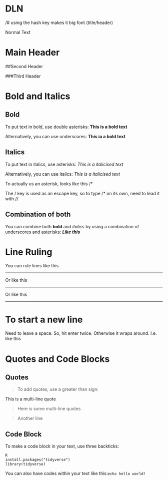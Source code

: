 # DLN
/# using the hash key makes it big font (title/header)

Normal Text

# Main Header

##Second Header

###Third Header

# Bold and Italics
##  Bold
To put text in bold, use double asterisks: **This is a bold text**

Alternatively, you can use underscores: __This ia a bold text__

## Italics
To put text in italics, use asterisks: *This is a italicised text*

Alternatively, you can use italics: _This is a italicised text_

To actually us an asterisk, looks like this /*

The / key is used as an escape key, so to type /* on its own, need to lead it with //

## Combination of both

You can combine both **bold** and *italics* by using a combination of underscores and asterisks: **_Like this_** 

# Line Ruling 

You can rule lines like this
- - -

Or like this 
___
Or like this
***

# To start a new line

Need to leave a space. So, hit enter twice. Otherwise it wraps around.
I.e. like this

# Quotes and Code Blocks
## Quotes
> To add quotes, use a greater than sign:

This is a multi-line quote

> Here is some multi-line quotes

> Another line

## Code Block

To make a code block in your text, use three backticks:
```
R
install.packages("tidyverse")
library(tidyverse)
```

You can also have codes within your text like this:`echo hello world!`
